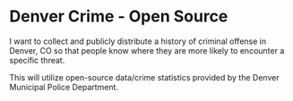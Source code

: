 # Denver Crime - Open Source
I want to collect and publicly distribute a history of criminal offense in Denver, CO so that people know where they are more likely to encounter a specific threat.

This will utilize open-source data/crime statistics provided by the Denver Municipal Police Department.
